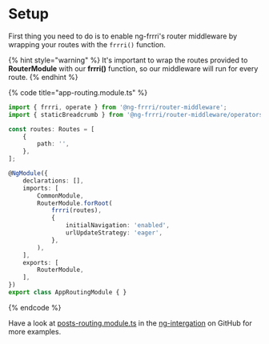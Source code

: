 # Setup

First thing you need to do is to enable ng-frrri's router middleware by wrapping your routes with the `frrri()` function.

{% hint style="warning" %}
It's important to wrap the routes provided to **RouterModule** with our **frrri\(\)** function, so our middleware will run for every route.
{% endhint %}

{% code title="app-routing.module.ts" %}
```typescript
import { frrri, operate } from '@ng-frrri/router-middleware';
import { staticBreadcrumb } from '@ng-frrri/router-middleware/operators';

const routes: Routes = [
    {
        path: '',
    },
];

@NgModule({
    declarations: [],
    imports: [
        CommonModule,
        RouterModule.forRoot(
            frrri(routes),
            {
                initialNavigation: 'enabled',
                urlUpdateStrategy: 'eager',
            },
        ),
    ],
    exports: [
        RouterModule,
    ],
})
export class AppRoutingModule { }
```
{% endcode %}

Have a look at [posts-routing.module.ts](https://github.com/bitflut/ng-frrri/blob/master/apps/ng-integration/src/app/posts/posts-routing.module.ts) in the [ng-intergation](https://github.com/bitflut/ng-frrri/tree/master/apps/ng-integration) on GitHub for more examples.

